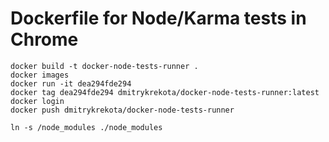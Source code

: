 # Dockerfile for Node/Karma tests in Chrome

```
docker build -t docker-node-tests-runner .
docker images
docker run -it dea294fde294
docker tag dea294fde294 dmitrykrekota/docker-node-tests-runner:latest
docker login
docker push dmitrykrekota/docker-node-tests-runner
```

```
ln -s /node_modules ./node_modules
```